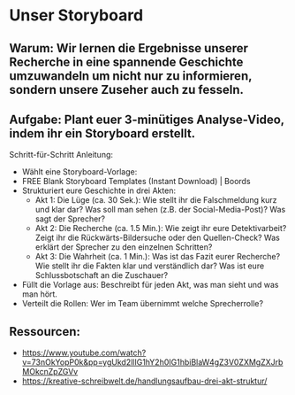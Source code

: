 # Unser Storyboard

## Warum: Wir lernen die Ergebnisse unserer Recherche in eine spannende Geschichte umzuwandeln um nicht nur zu informieren, sondern unsere Zuseher auch zu fesseln.

## Aufgabe: Plant euer 3-minütiges Analyse-Video, indem ihr ein Storyboard erstellt.

Schritt-für-Schritt Anleitung:
* Wählt eine Storyboard-Vorlage:
* FREE Blank Storyboard Templates (Instant Download) | Boords
* Strukturiert eure Geschichte in drei Akten:
  * Akt 1: Die Lüge (ca. 30 Sek.): Wie stellt ihr die Falschmeldung kurz und klar dar? Was soll man sehen (z.B. der Social-Media-Post)? Was sagt der Sprecher?
  * Akt 2: Die Recherche (ca. 1.5 Min.): Wie zeigt ihr eure Detektivarbeit? Zeigt ihr die Rückwärts-Bildersuche oder den Quellen-Check? Was erklärt der Sprecher zu den einzelnen Schritten?
  * Akt 3: Die Wahrheit (ca. 1 Min.): Was ist das Fazit eurer Recherche? Wie stellt ihr die Fakten klar und verständlich dar? Was ist eure Schlussbotschaft an die Zuschauer?
* Füllt die Vorlage aus: Beschreibt für jeden Akt, was man sieht und was man hört.
* Verteilt die Rollen: Wer im Team übernimmt welche Sprecherrolle?

## Ressourcen:
* https://www.youtube.com/watch?v=73nOkYopP0k&pp=ygUkd2llIG1hY2h0IG1hbiBlaW4gZ3V0ZXMgZXJrbMOkcnZpZGVv
* https://kreative-schreibwelt.de/handlungsaufbau-drei-akt-struktur/
